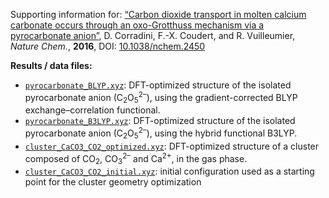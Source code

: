 Supporting information for: [“Carbon dioxide transport in molten calcium carbonate occurs through an oxo-Grotthuss mechanism via a pyrocarbonate anion”](http://dx.doi.org/10.1038/nchem.2450), D. Corradini,	F.-X. Coudert, and R. Vuilleumier, _Nature Chem._, **2016**, DOI: [10.1038/nchem.2450](http://dx.doi.org/10.1038/nchem.2450)

**Results / data files:**

- [`pyrocarbonate_BLYP.xyz`](pyrocarbonate_BLYP.xyz): DFT-optimized structure of the isolated pyrocarbonate anion (C<sub>2</sub>O<sub>5</sub><sup>2–</sup>), using the gradient-corrected BLYP exchange–correlation functional.
- [`pyrocarbonate_B3LYP.xyz`](pyrocarbonate_B3LYP.xyz): DFT-optimized structure of the isolated pyrocarbonate anion (C<sub>2</sub>O<sub>5</sub><sup>2–</sup>), using the hybrid functional B3LYP.
- [`cluster_CaCO3_CO2_optimized.xyz`](cluster_CaCO3_CO2_optimized.xyz): DFT-optimized structure of a cluster composed of CO<sub>2</sub>, CO<sub>3</sub><sup>2–</sup> and Ca<sup>2+</sup>, in the gas phase.
- [`cluster_CaCO3_CO2_initial.xyz`](cluster_CaCO3_CO2_initial.xyz): initial configuration used as a starting point for the cluster geometry optimization

